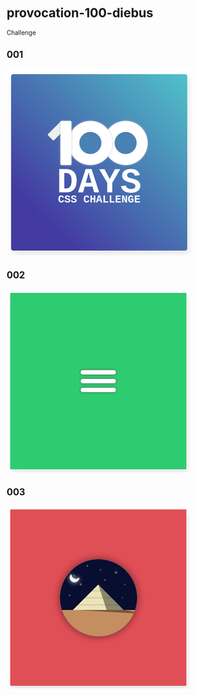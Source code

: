 # provocation-100-diebus
Challenge

## 001

![001](Dia%23001/assets/img/001.png)

## 002

![002](Dia%23002/assets/img/002.png)

## 003

![003](Dia%23003/assets/img/003.png)

